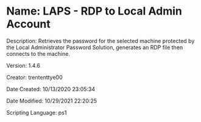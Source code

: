 ﻿# Name: LAPS - RDP to Local Admin Account

Description: Retrieves the password for the selected machine protected by the Local Administrator Password Solution, generates an RDP file then connects to the machine. 

Version: 1.4.6

Creator: trententtye00

Date Created: 10/13/2020 23:05:34

Date Modified: 10/29/2021 22:20:25

Scripting Language: ps1

